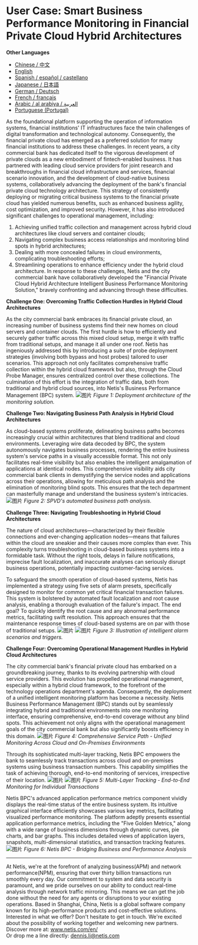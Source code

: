 # User Case: Smart Business Performance Monitoring in Financial Private Cloud Hybrid Architectures


**Other Languages**

+ [Chinese / 中文](https://github.com/lvdeshuii/OverFlow/blob/main/docs/zh/Smart-Business-Performance-Monitoring-in-Financial-Private-Cloud-Hybrid-Architectures-zh.md)
+ [English](https://github.com/lvdeshuii/OverFlow/blob/main/docs/en/Smart-Business-Performance-Monitoring-in-Financial-Private-Cloud-Hybrid-Architectures-en.md)
+ [Spanish / español / castellano](https://github.com/lvdeshuii/OverFlow/blob/main/docs/es/Smart-Business-Performance-Monitoring-in-Financial-Private-Cloud-Hybrid-Architectures-es.md)
+ [Japanese / 日本語](https://github.com/lvdeshuii/OverFlow/blob/main/docs/ja/Smart-Business-Performance-Monitoring-in-Financial-Private-Cloud-Hybrid-Architectures-ja.md)
+ [German / Deutsch](https://github.com/lvdeshuii/OverFlow/blob/main/docs/de/Smart-Business-Performance-Monitoring-in-Financial-Private-Cloud-Hybrid-Architectures-de.md)
+ [French / français](https://github.com/lvdeshuii/OverFlow/blob/main/docs/fr/Smart-Business-Performance-Monitoring-in-Financial-Private-Cloud-Hybrid-Architectures-fr.md)
+ [Arabic / al arabiya / العربية](https://github.com/lvdeshuii/OverFlow/blob/main/docs/ar/Smart-Business-Performance-Monitoring-in-Financial-Private-Cloud-Hybrid-Architectures-ar.md)
+ [Portuguese (Portugal)](https://github.com/lvdeshuii/OverFlow/blob/main/docs/pt/Smart-Business-Performance-Monitoring-in-Financial-Private-Cloud-Hybrid-Architectures-pt.md)


As the foundational platform supporting the operation of information systems, financial institutions' IT infrastructures face the twin challenges of digital transformation and technological autonomy. Consequently, the financial private cloud has emerged as a preferred solution for many financial institutions to address these challenges.
In recent years, a city commercial bank has dedicated itself to the vigorous development of private clouds as a new embodiment of fintech-enabled business. It has partnered with leading cloud service providers for joint research and breakthroughs in financial cloud infrastructure and services, financial scenario innovation, and the development of cloud-native business systems, collaboratively advancing the deployment of the bank's financial private cloud technology architecture. This strategy of consistently deploying or migrating critical business systems to the financial private cloud has yielded numerous benefits, such as enhanced business agility, cost optimization, and improved security. However, it has also introduced significant challenges to operational management, including:

1. Achieving unified traffic collection and management across hybrid cloud architectures like cloud servers and container clouds;
2. Navigating complex business access relationships and monitoring blind spots in hybrid architectures;
3. Dealing with more concealed failures in cloud environments, complicating troubleshooting efforts;
4. Streamlining operations to enhance efficiency under the hybrid cloud architecture.
   In response to these challenges, Netis and the city commercial bank have collaboratively developed the "Financial Private Cloud Hybrid Architecture Intelligent Business Performance Monitoring Solution," bravely confronting and advancing through these difficulties.

**Challenge One: Overcoming Traffic Collection Hurdles in Hybrid Cloud Architectures**

As the city commercial bank embraces its financial private cloud, an increasing number of business systems find their new homes on cloud servers and container clouds. The first hurdle is how to efficiently and securely gather traffic across this mixed cloud setup, merge it with traffic from traditional setups, and manage it all under one roof. Netis has ingeniously addressed this by introducing a suite of probe deployment strategies (involving both bypass and host probes) tailored to user scenarios. This approach not only facilitates comprehensive traffic collection within the hybrid cloud framework but also, through the Cloud Probe Manager, ensures centralized control over these collections. The culmination of this effort is the integration of traffic data, both from traditional and hybrid cloud sources, into Netis's Business Performance Management (BPC) system.
![图片](https://mmbiz.qpic.cn/mmbiz_jpg/o672k3fsicq3aiabrR0ibCBLmsV6iae9IV8eicSYpc2jHwmXaszCfF6HXqPXXba4nFMFro0zT1qjp3Vzjz9b6vuojuw/640?wx_fmt=jpeg&wxfrom=5&wx_lazy=1&wx_co=1)
*Figure 1: Deployment architecture of the monitoring solution.*

**Challenge Two: Navigating Business Path Analysis in Hybrid Cloud Architectures**

As cloud-based systems proliferate, delineating business paths becomes increasingly crucial within architectures that blend traditional and cloud environments. Leveraging wire data decoded by BPC, the system autonomously navigates business processes, rendering the entire business system's service paths in a visually accessible format. This not only facilitates real-time visibility but also enables the intelligent amalgamation of applications at identical nodes. This comprehensive visibility aids city commercial bank clients in demystifying the service nodes and applications across their operations, allowing for meticulous path analysis and the elimination of monitoring blind spots. This ensures that the tech department can masterfully manage and understand the business system's intricacies.
![图片](https://mmbiz.qpic.cn/mmbiz_jpg/o672k3fsicq3aiabrR0ibCBLmsV6iae9IV8eOnrHmIC2n9WcbibYwPFRPQPZ96KHdQiahRjibd6tGibHPuYzUFLbjV6thQ/640?wx_fmt=jpeg&wxfrom=5&wx_lazy=1&wx_co=1)
*Figure 2: SPVD's automated business path analysis.*

**Challenge Three: Navigating Troubleshooting in Hybrid Cloud Architectures**

The nature of cloud architectures—characterized by their flexible connections and ever-changing application nodes—means that failures within the cloud are sneakier and their causes more complex than ever. This complexity turns troubleshooting in cloud-based business systems into a formidable task. Without the right tools, delays in failure notifications, imprecise fault localization, and inaccurate analyses can seriously disrupt business operations, potentially impacting customer-facing services.

To safeguard the smooth operation of cloud-based systems, Netis has implemented a strategy using five sets of alarm presets, specifically designed to monitor for common yet critical financial transaction failures. This system is bolstered by automated fault localization and root cause analysis, enabling a thorough evaluation of the failure's impact. The end goal? To quickly identify the root cause and any abnormal performance metrics, facilitating swift resolution. This approach ensures that the maintenance response times of cloud-based systems are on par with those of traditional setups.
![图片](https://mmbiz.qpic.cn/mmbiz_jpg/o672k3fsicq3aiabrR0ibCBLmsV6iae9IV8eZ07v3TGgWRswlTmhibicHKBdZia0OPxTMQxwHORfmGqvnMiahsTTYYJUuQ/640?wx_fmt=jpeg&wxfrom=5&wx_lazy=1&wx_co=1)
![图片](https://mmbiz.qpic.cn/mmbiz_jpg/o672k3fsicq3aiabrR0ibCBLmsV6iae9IV8ePCCCibQxF2DIvaTDHkIeTTBOTJs7MPO6BooPryicOAkZSsEcEYhXd1rw/640?wx_fmt=jpeg&wxfrom=5&wx_lazy=1&wx_co=1)
*Figure 3: Illustration of intelligent alarm scenarios and triggers.*

**Challenge Four: Overcoming Operational Management Hurdles in Hybrid Cloud Architectures**

The city commercial bank's financial private cloud has embarked on a groundbreaking journey, thanks to its evolving partnership with cloud service providers. This evolution has propelled operational management, especially within a hybrid cloud framework, to the forefront of the technology operations department's agenda. Consequently, the deployment of a unified intelligent monitoring platform has become a necessity. Netis Business Performance Management (BPC) stands out by seamlessly integrating hybrid and traditional environments into one monitoring interface, ensuring comprehensive, end-to-end coverage without any blind spots. This achievement not only aligns with the operational management goals of the city commercial bank but also significantly boosts efficiency in this domain.
![图片](https://mmbiz.qpic.cn/mmbiz_jpg/o672k3fsicq3aiabrR0ibCBLmsV6iae9IV8e7XjvzyrIL4l0ibJ9MQfBgGpdOMHve9iclMQvEicNURHvY5vx8kC9agXDg/640?wx_fmt=jpeg&wxfrom=5&wx_lazy=1&wx_co=1)
*Figure 4: Comprehensive Service Path - Unified Monitoring Across Cloud and On-Premises Environments*

Through its sophisticated multi-layer tracking, Netis BPC empowers the bank to seamlessly track transactions across cloud and on-premises systems using business transaction numbers. This capability simplifies the task of achieving thorough, end-to-end monitoring of services, irrespective of their location.
![图片](https://mmbiz.qpic.cn/mmbiz_jpg/o672k3fsicq3aiabrR0ibCBLmsV6iae9IV8e2FTsia5XDYUnrfSlSbyrjmAibyuG1Dxa3Fp29w1nJXbcNoh5MAVTVVyw/640?wx_fmt=jpeg&wxfrom=5&wx_lazy=1&wx_co=1)
![图片](https://mmbiz.qpic.cn/mmbiz_jpg/o672k3fsicq3aiabrR0ibCBLmsV6iae9IV8e9mAK5j45wGqhT1bMceXP5BV6pcDiaKHv5fa0LRTib5O3VCtW49mSfMWQ/640?wx_fmt=jpeg&wxfrom=5&wx_lazy=1&wx_co=1)
*Figure 5: Multi-Layer Tracking - End-to-End Monitoring for Individual Transactions*

Netis BPC's advanced application performance metrics component vividly displays the real-time status of the entire business system. Its intuitive graphical interface efficiently showcases various key metrics, facilitating visualized performance monitoring. The platform adeptly presents essential application performance metrics, including the "Five Golden Metrics," along with a wide range of business dimensions through dynamic curves, pie charts, and bar graphs. This includes detailed views of application layers, snapshots, multi-dimensional statistics, and transaction tracking features.
![图片](https://mmbiz.qpic.cn/mmbiz_jpg/o672k3fsicq3aiabrR0ibCBLmsV6iae9IV8e7mMSVibHAvuc6M4icWmYcK574PkxXfXL2ibric5mkAcF1AibM1RwWLV3HdA/640?wx_fmt=jpeg&wxfrom=5&wx_lazy=1&wx_co=1)
*Figure 6: Netis BPC - Bridging Business and Performance Analysis*

***
At Netis, we're at the forefront of analyzing business(APM) and network performance(NPM), ensuring that over thirty billion transactions run smoothly every day. Our commitment to system and data security is paramount, and we pride ourselves on our ability to conduct real-time analysis through network traffic mirroring. This means we can get the job done without the need for any agents or disruptions to your existing operations. Based in Shanghai, China, Netis is a global software company known for its high-performance products and cost-effective solutions. Interested in what we offer? Don't hesitate to get in touch. We're excited about the possibility of working together and welcoming new partners.​  
Discover more at: www.netis.com/en/​  
Or drop me a line directly: dennis.li@netis.com
